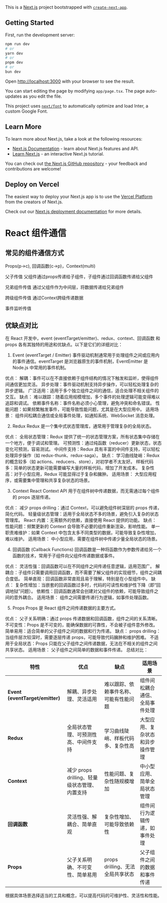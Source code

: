 This is a [Next.js](https://nextjs.org/) project bootstrapped
with [`create-next-app`](https://github.com/vercel/next.js/tree/canary/packages/create-next-app).

## Getting Started

First, run the development server:

```bash
npm run dev
# or
yarn dev
# or
pnpm dev
# or
bun dev
```

Open [http://localhost:3000](http://localhost:3000) with your browser to see the result.

You can start editing the page by modifying `app/page.tsx`. The page auto-updates as you edit the file.

This project uses [`next/font`](https://nextjs.org/docs/basic-features/font-optimization) to automatically optimize and
load Inter, a custom Google Font.

## Learn More

To learn more about Next.js, take a look at the following resources:

- [Next.js Documentation](https://nextjs.org/docs) - learn about Next.js features and API.
- [Learn Next.js](https://nextjs.org/learn) - an interactive Next.js tutorial.

You can check out [the Next.js GitHub repository](https://github.com/vercel/next.js/) - your feedback and contributions
are welcome!

## Deploy on Vercel

The easiest way to deploy your Next.js app is to use
the [Vercel Platform](https://vercel.com/new?utm_medium=default-template&filter=next.js&utm_source=create-next-app&utm_campaign=create-next-app-readme)
from the creators of Next.js.

Check out our [Next.js deployment documentation](https://nextjs.org/docs/deployment) for more details.

# React 组件通信

## 常见的组件通信方式

Props(p->c), 回调函数(c->p)，Context(multi)

父子传值
父组件通过props传递给子组件，子组件通过回调函数传递给父组件

兄弟组件传值
通过父组件作为中间层，将数据传递给兄弟组件

跨级组件传值
通过Context跨级传递数据

事件监听传值

## 优缺点对比

在 React 开发中，event (eventTarget/emitter)、redux、context、回调函数 和 props 各有其独特的用途和优缺点。以下是它们的详细对比：

1. Event (eventTarget / Emitter)
   事件驱动机制通常用于处理组件之间或应用内的事件通信。eventTarget 是浏览器原生的事件机制，EventEmitter 是 Node.js
   中常用的事件机制。

优点：
解耦：事件可以在不直接依赖于组件结构的情况下触发和监听，使得组件间通信更加灵活。
异步处理：事件驱动机制支持异步操作，可以轻松处理复杂的异步逻辑。
广泛适用：适用于多个独立组件之间的通信，适合处理不相关组件的交互。
缺点：
难以跟踪：随着应用规模增加，多个事件的处理逻辑可能变得难以追踪和调试。
依赖事件名称：事件名称必须小心管理，避免冲突和命名错误。
性能问题：如果频繁触发事件，可能导致性能问题，尤其是在大型应用中。
适用场景：
组件间松耦合通信或全局事件处理，如通知系统、WebSocket 消息处理。

2. Redux
   Redux 是一个集中式状态管理库，通常用于管理复杂的全局状态。

优点：
全局状态管理：Redux 提供了统一的状态管理方案，所有状态集中存储在一个地方，便于调试和管理。
可预测性：通过纯函数（reducer）更新状态，状态变化可预测，容易测试。
中间件支持：Redux 具有丰富的中间件支持，可以轻松处理异步操作（如 redux-thunk、redux-saga）。
缺点：
学习曲线陡峭：Redux 的概念较多（如 actions、reducers、store），对初学者不太友好。
样板代码多：简单的状态更新可能需要编写大量的样板代码，增加了开发成本。
复杂性高：对于小型应用，Redux 可能显得过于复杂和臃肿。
适用场景：
大型应用程序，或需要集中管理和共享复杂状态的场景。

3. Context
   React Context API 用于在组件树中传递数据，而无需通过每个组件的 props 逐层传递。

优点：
减少 props drilling：通过 Context，可以避免组件树深层的 props 传递，简化代码。
轻量级状态管理：适用于全局状态不多的场景，避免引入复杂的状态管理库。
React 内置：无需额外的依赖，直接使用 React 提供的功能。
缺点：
性能问题：频繁更新的 Context 会导致不必要的组件重新渲染，影响性能。
单一职责难维护：如果 Context 中包含太多不同类型的数据，可能导致复杂性增加，难以维护。
适用场景：
中小型应用，需要在组件树中传递少量全局状态的场景。

4. 回调函数 (Callback Functions)
   回调函数是一种将函数作为参数传递给另一个函数的技术，常用于子组件向父组件传递数据或事件。

优点：
灵活性强：回调函数可以在不同组件之间传递任意逻辑，适用范围广。
解耦合：子组件只需要调用回调函数，而不需要了解父组件的实现细节，组件之间耦合度低。
简单直观：回调函数非常直观且易于理解，特别是在小型组件中。
缺点：
复杂性增加：当嵌套的回调函数过多时，代码的可读性和维护性下降（即“回调地狱”问题）。
依赖性：回调函数通常会创建对父组件的依赖，可能导致组件之间的意外耦合。
适用场景：
组件之间需要传递行为逻辑，如事件处理函数。

5. Props
   Props 是 React 组件之间传递数据的主要方式。

优点：
父子关系明确：通过 props 传递数据和回调函数，组件之间的关系清晰。
不可变性：Props 是不可变的，能确保数据的可靠性，不会被子组件意外修改。
简单易用：适合简单的父子组件之间的数据和行为传递。
缺点：
props drilling：当组件层次较深时，需要逐层传递 props，可能导致代码臃肿和维护困难。
不适用于全局状态：Props 只能在父子组件之间传递数据，无法在不相关的组件之间共享状态。
适用场景：
父子组件之间简单的数据和事件传递。
总结对比：

| 特性                              | 优点                             | 缺点                      | 适用场景             |
|---------------------------------|--------------------------------|-------------------------|------------------|
| **Event (eventTarget/emitter)** | 解耦、异步处理、灵活适用                   | 难以跟踪、依赖事件名称、可能有性能问题     | 组件间松耦合通信、全局事件处理  |
| **Redux**                       | 全局状态管理、可预测性高、中间件支持             | 学习曲线陡峭、样板代码多、复杂性高       | 大型应用、复杂状态和异步操作管理 |
| **Context**                     | 减少 props drilling、轻量级状态管理、内置支持 | 性能问题、复杂性随规模增加           | 中小型应用、简单全局状态管理   |
| **回调函数**                        | 灵活性强、解耦合、简单直观                  | 复杂性增加、可能导致依赖性           | 组件间行为逻辑传递，如事件处理  |
| **Props**                       | 父子关系明确、不可变性、简单易用               | props drilling、无法全局共享状态 | 父子组件之间的数据和事件传递   |

根据具体场景选择适当的工具和概念，可以提高代码的可维护性、灵活性和性能。